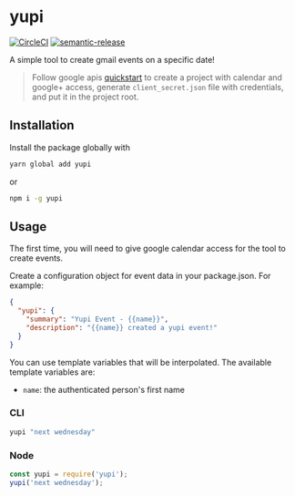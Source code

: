 # yupi

[![CircleCI](https://circleci.com/gh/spirosikmd/yupi.svg?style=svg)](https://circleci.com/gh/spirosikmd/yupi)
[![semantic-release](https://img.shields.io/badge/%20%20%F0%9F%93%A6%F0%9F%9A%80-semantic--release-e10079.svg)](https://github.com/spirosikmd/yupi)

A simple tool to create gmail events on a specific date!

> Follow google apis [quickstart](https://developers.google.com/google-apps/calendar/quickstart/nodejs#step_1_turn_on_the_api_name)
to create a project with calendar and google+ access, generate `client_secret.json` file with credentials,
and put it in the project root.

## Installation

Install the package globally with

```bash
yarn global add yupi
```

or

```bash
npm i -g yupi
```

## Usage

The first time, you will need to give google calendar access for the tool to create events.

Create a configuration object for event data in your package.json. For example:

```json
{
  "yupi": {
    "summary": "Yupi Event - {{name}}",
    "description": "{{name}} created a yupi event!"
  }
}
```

You can use template variables that will be interpolated. The available template variables are:

- `name`: the authenticated person's first name

### CLI

```bash
yupi "next wednesday"
```

### Node

```javascript
const yupi = require('yupi');
yupi('next wednesday');
```

